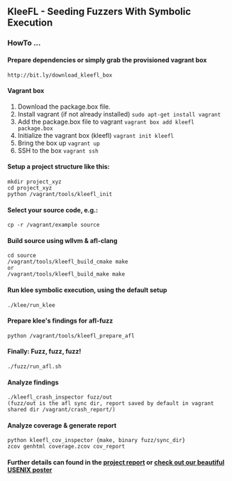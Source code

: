 ## KleeFL - Seeding Fuzzers With Symbolic Execution


### HowTo ...

#### Prepare dependencies or simply grab the provisioned vagrant box

    http://bit.ly/download_kleefl_box

#### Vagrant box
1. Download the package.box file.
2. Install vagrant (if not already installed)
`sudo apt-get install vagrant`
3. Add the package.box file to vagrant 
`vagrant box add kleefl package.box`
4. Initialize the vagrant box (kleefl) 
`vagrant init kleefl`
5. Bring the box up 
`vagrant up`
6. SSH to the box 
`vagrant ssh`

#### Setup a project structure like this:

    mkdir project_xyz
    cd project_xyz
    python /vagrant/tools/kleefl_init


#### Select your source code, e.g.:

    cp -r /vagrant/example source

#### Build source using wllvm & afl-clang

    cd source
    /vagrant/tools/kleefl_build_cmake make 
    or
    /vagrant/tools/kleefl_build_make make 

#### Run klee symbolic execution, using the default setup
    
    ./klee/run_klee

#### Prepare klee's findings for afl-fuzz
    
    python /vagrant/tools/kleefl_prepare_afl

#### Finally: Fuzz, fuzz, fuzz!
    
    ./fuzz/run_afl.sh

#### Analyze findings

    ./kleefl_crash_inspector fuzz/out
    (fuzz/out is the afl sync dir, report saved by default in vagrant shared dir /vagrant/crash_report/)

#### Analyze coverage & generate report

    python kleefl_cov_inspector {make, binary fuzz/sync_dir}
    zcov genhtml coverage.zcov cov_report


#### Further details can found in the [project report](https://github.com/julieeen/kleefl/blob/master/ResearchReport.pdf) or [check out our beautiful USENIX poster](https://github.com/julieeen/kleefl/blob/master/USENIX2017poster.pdf)
